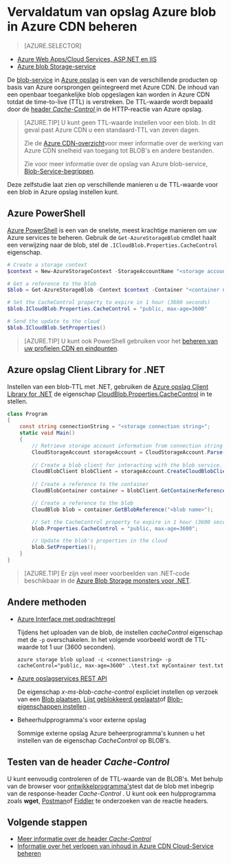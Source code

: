 <properties
 pageTitle="Vervaldatum van opslag Azure blob in Azure CDN beheren | Microsoft Azure"
 description="Meer informatie over de opties voor het instellen van time-to-live voor BLOB's in cache Azure CDN."
 services="cdn"
 documentationCenter=""
 authors="camsoper"
 manager="erikre"
 editor=""/>
<tags
 ms.service="cdn"
 ms.workload="media"
 ms.tgt_pltfrm="na"
 ms.devlang="multiple"
 ms.topic="article"
 ms.date="09/15/2016"
 ms.author="casoper"/>


# <a name="manage-expiration-of-azure-storage-blob-content-in-azure-cdn"></a>Vervaldatum van opslag Azure blob in Azure CDN beheren

> [AZURE.SELECTOR]
- [Azure Web Apps/Cloud Services, ASP.NET en IIS](cdn-manage-expiration-of-cloud-service-content.md)
- [Azure blob Storage-service](cdn-manage-expiration-of-blob-content.md)

De [blob-service](../storage/storage-introduction.md#blob-storage) in [Azure opslag](../storage/storage-introduction.md) is een van de verschillende producten op basis van Azure oorsprongen geïntegreerd met Azure CDN.  De inhoud van een openbaar toegankelijke blob opgeslagen kan worden in Azure CDN totdat de time-to-live (TTL) is verstreken.  De TTL-waarde wordt bepaald door de [header *Cache-Control* ](http://www.w3.org/Protocols/rfc2616/rfc2616-sec14.html#sec14.9) in de HTTP-reactie van Azure opslag.

>[AZURE.TIP] U kunt geen TTL-waarde instellen voor een blob.  In dit geval past Azure CDN u een standaard-TTL van zeven dagen.
>
>Zie de [Azure CDN-overzicht](./cdn-overview.md)voor meer informatie over de werking van Azure CDN snelheid van toegang tot BLOB's en andere bestanden.
>
>Zie voor meer informatie over de opslag van Azure blob-service, [Blob-Service-begrippen](https://msdn.microsoft.com/library/dd179376.aspx). 

Deze zelfstudie laat zien op verschillende manieren u de TTL-waarde voor een blob in Azure opslag instellen kunt.  

## <a name="azure-powershell"></a>Azure PowerShell

[Azure PowerShell](../powershell-install-configure.md) is een van de snelste, meest krachtige manieren om uw Azure services te beheren.  Gebruik de `Get-AzureStorageBlob` cmdlet haalt een verwijzing naar de blob, stel de `.ICloudBlob.Properties.CacheControl` eigenschap. 

```powershell
# Create a storage context
$context = New-AzureStorageContext -StorageAccountName "<storage account name>" -StorageAccountKey "<storage account key>"

# Get a reference to the blob
$blob = Get-AzureStorageBlob -Context $context -Container "<container name>" -Blob "<blob name>"

# Set the CacheControl property to expire in 1 hour (3600 seconds)
$blob.ICloudBlob.Properties.CacheControl = "public, max-age=3600"

# Send the update to the cloud
$blob.ICloudBlob.SetProperties()
```

>[AZURE.TIP] U kunt ook PowerShell gebruiken voor het [beheren van uw profielen CDN en eindpunten](./cdn-manage-powershell.md).

## <a name="azure-storage-client-library-for-net"></a>Azure opslag Client Library for .NET

Instellen van een blob-TTL met .NET, gebruiken de [Azure opslag Client Library for .NET](../storage/storage-dotnet-how-to-use-blobs.md) de eigenschap [CloudBlob.Properties.CacheControl](https://msdn.microsoft.com/library/microsoft.windowsazure.storage.blob.blobproperties.cachecontrol.aspx) in te stellen.

```csharp
class Program
{
    const string connectionString = "<storage connection string>";
    static void Main()
    {
        // Retrieve storage account information from connection string
        CloudStorageAccount storageAccount = CloudStorageAccount.Parse(connectionString);
        
        // Create a blob client for interacting with the blob service.
        CloudBlobClient blobClient = storageAccount.CreateCloudBlobClient();
        
        // Create a reference to the container
        CloudBlobContainer container = blobClient.GetContainerReference("<container name>");

        // Create a reference to the blob
        CloudBlob blob = container.GetBlobReference("<blob name>");

        // Set the CacheControl property to expire in 1 hour (3600 seconds)
        blob.Properties.CacheControl = "public, max-age=3600";

        // Update the blob's properties in the cloud
        blob.SetProperties();
    }
}
```

>[AZURE.TIP] Er zijn veel meer voorbeelden van .NET-code beschikbaar in de [Azure Blob Storage monsters voor .NET](https://azure.microsoft.com/documentation/samples/storage-blob-dotnet-getting-started/).

## <a name="other-methods"></a>Andere methoden

- [Azure Interface met opdrachtregel](../xplat-cli-install.md)

    Tijdens het uploaden van de blob, de instellen *cacheControl* eigenschap met de `-p` overschakelen.  In het volgende voorbeeld wordt de TTL-waarde tot 1 uur (3600 seconden).

    ```text
    azure storage blob upload -c <connectionstring> -p cacheControl="public, max-age=3600" .\test.txt myContainer test.txt
    ```

- [Azure opslagservices REST API](https://msdn.microsoft.com/library/azure/dd179355.aspx)

    De eigenschap *x-ms-blob-cache-control* expliciet instellen op verzoek van een [Blob plaatsen](https://msdn.microsoft.com/en-us/library/azure/dd179451.aspx), [Lijst geblokkeerd geplaatst](https://msdn.microsoft.com/en-us/library/azure/dd179467.aspx)of [Blob-eigenschappen instellen](https://msdn.microsoft.com/library/azure/ee691966.aspx) .

- Beheerhulpprogramma's voor externe opslag

    Sommige externe opslag Azure beheerprogramma's kunnen u het instellen van de eigenschap *CacheControl* op BLOB's. 

## <a name="testing-the-cache-control-header"></a>Testen van de header *Cache-Control*

U kunt eenvoudig controleren of de TTL-waarde van de BLOB's.  Met behulp van de browser voor [ontwikkelprogramma's](https://developer.microsoft.com/microsoft-edge/platform/documentation/f12-devtools-guide/)test dat de blob met inbegrip van de response-header *Cache-Control* .  U kunt ook een hulpprogramma zoals **wget**, [Postman](https://www.getpostman.com/)of [Fiddler](http://www.telerik.com/fiddler) te onderzoeken van de reactie headers.

## <a name="next-steps"></a>Volgende stappen

- [Meer informatie over de header *Cache-Control*](http://www.w3.org/Protocols/rfc2616/rfc2616-sec14.html#sec14.9)
- [Informatie over het verlopen van inhoud in Azure CDN Cloud-Service beheren](./cdn-manage-expiration-of-cloud-service-content.md)


